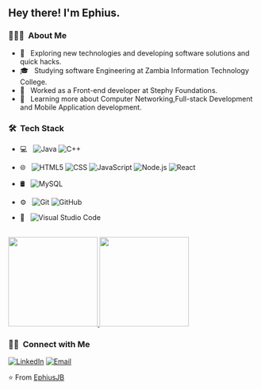 

<h2> Hey there! I'm Ephius.</h2>

<h3> 👨🏻‍💻 &nbsp;About Me </h3>

- 🤔 &nbsp; Exploring new technologies and developing software solutions and quick hacks.
- 🎓 &nbsp; Studying software Engineering at Zambia Information Technology College.
- 💼 &nbsp; Worked as a Front-end developer at Stephy Foundations.
- 🌱 &nbsp; Learning more about Computer Networking,Full-stack Development and Mobile Application development.

<h3> 🛠 &nbsp;Tech Stack</h3>

- 💻 &nbsp;
  ![Java](https://img.shields.io/badge/-Java-333333?style=flat&logo=Java&logoColor=007396)
  ![C++](https://img.shields.io/badge/-C++-333333?style=flat&logo=C%2B%2B&logoColor=00599C)
 
- 🌐 &nbsp;
  ![HTML5](https://img.shields.io/badge/-HTML5-333333?style=flat&logo=HTML5)
  ![CSS](https://img.shields.io/badge/-CSS-333333?style=flat&logo=CSS3&logoColor=1572B6)
  ![JavaScript](https://img.shields.io/badge/-JavaScript-333333?style=flat&logo=javascript)
  ![Node.js](https://img.shields.io/badge/-Node.js-333333?style=flat&logo=node.js)
  ![React](https://img.shields.io/badge/-React-333333?style=flat&logo=react)
- 🛢 &nbsp;
  ![MySQL](https://img.shields.io/badge/-MySQL-333333?style=flat&logo=mysql)
 
- ⚙️ &nbsp;
  ![Git](https://img.shields.io/badge/-Git-333333?style=flat&logo=git)
  ![GitHub](https://img.shields.io/badge/-GitHub-333333?style=flat&logo=github)
- 🔧 &nbsp;
  ![Visual Studio Code](https://img.shields.io/badge/-Visual%20Studio%20Code-333333?style=flat&logo=visual-studio-code&logoColor=007ACC)
  

<br/>

<a href="https://github.com/EphiusJB">
  <img height="180em" src="https://github-readme-stats.vercel.app/api?username=EphiusJB&theme=buefy&show_icons=true" />
  <img height="180em" src="https://github-readme-stats.vercel.app/api/top-langs/?username=EphiusJB&theme=buefy&layout=compact" />
</a>

<br/>

<h3> 🤝🏻 &nbsp;Connect with Me </h3>

<p align="center">

<a href="https://www.linkedin.com/in/ephius-mutambo-844402200"><img alt="LinkedIn" src="https://img.shields.io/badge/LinkedIn-Ephius%20Mutambo-blue?style=flat-square&logo=linkedin"></a>
<a href="ephiusjosephb55@gmail.com"><img alt="Email" src="https://img.shields.io/badge/Email-ephiusjosephb55@gmail.com-blue?style=flat-square&logo=gmail"></a>
</p>

⭐️ From [EphiusJB](https://github.com/EphiusJB)
































<!---
aeprodigy/aeprodigy is a ✨ special ✨ repository because its `README.md` (this file) appears on your GitHub profile.
You can click the Preview link to take a look at your changes.
--->
